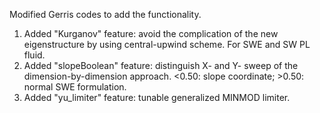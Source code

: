 Modified Gerris codes to add the functionality.

1. Added "Kurganov" feature: avoid the complication of the new eigenstructure by using central-upwind scheme. For SWE and SW PL fluid.
2. Added "slopeBoolean" feature: distinguish X- and Y- sweep of the dimension-by-dimension approach. <0.50: slope coordinate; >0.50: normal SWE formulation.
3. Added "yu_limiter" feature: tunable generalized MINMOD limiter.
